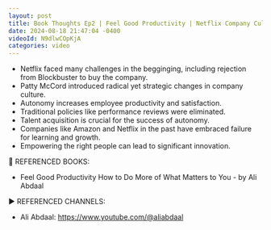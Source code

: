 ```yaml
---
layout: post
title: Book Thoughts Ep2 | Feel Good Productivity | Netflix Company Culture
date: 2024-08-18 21:47:04 -0400
videoId: N9dlwCOpKjA
categories: video
---
```


- Netflix faced many challenges in the begginging, including rejection from Blockbuster to buy the company.
- Patty McCord introduced radical yet strategic changes in company culture.
- Autonomy increases employee productivity and satisfaction.
- Traditional policies like performance reviews were eliminated.
- Talent acquisition is crucial for the success of autonomy.
- Companies like Amazon and Netflix in the past have embraced failure for learning and growth.
- Empowering the right people can lead to significant innovation.

📗 REFERENCED BOOKS:
- Feel Good Productivity How to Do More of What Matters to You - by Ali Abdaal

▶️ REFERENCED CHANNELS:
- Ali Abdaal: https://www.youtube.com/@aliabdaal
